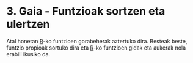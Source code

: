 # 3. Gaia - Funtzioak sortzen eta ulertzen

Atal honetan [R](https://cran.r-project.org/)-ko funtzioen gorabeherak aztertuko dira. Besteak beste, funtzio propioak sortuko dira eta [R](https://cran.r-project.org/)-ko funtzioen gidak eta aukerak nola erabili ikusiko da.


